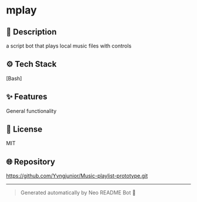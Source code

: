 # mplay

## 🧩 Description
a script bot that plays local music files with controls

## ⚙️ Tech Stack
[Bash]

## ✨ Features
General functionality

## 📄 License
MIT

## 🌐 Repository
https://github.com/Yvngjunior/Music-playlist-prototype.git

---

> Generated automatically by Neo README Bot 🤖
